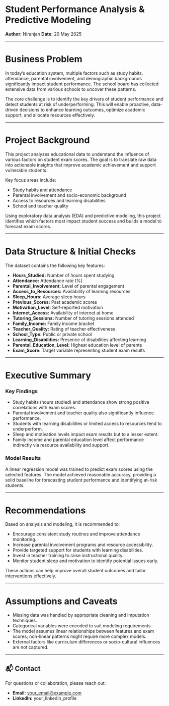 # Student Performance Analysis & Predictive Modeling

**Author:** Niranjan
**Date:** 20 May 2025

---

# Business Problem

In today’s education system, multiple factors such as study habits, attendance, parental involvement, and demographic backgrounds significantly impact student performance. The school board has collected extensive data from various schools to uncover these patterns.

The core challenge is to identify the key drivers of student performance and detect students at risk of underperforming. This will enable proactive, data-driven decisions to enhance learning outcomes, optimize academic support, and allocate resources effectively.

---

# Project Background

This project analyzes educational data to understand the influence of various factors on student exam scores. The goal is to translate raw data into actionable insights that improve academic achievement and support vulnerable students.

Key focus areas include:  
- Study habits and attendance  
- Parental involvement and socio-economic background  
- Access to resources and learning disabilities  
- School and teacher quality  

Using exploratory data analysis (EDA) and predictive modeling, this project identifies which factors most impact student success and builds a model to forecast exam scores.

---

# Data Structure & Initial Checks

The dataset contains the following key features:

- **Hours_Studied:** Number of hours spent studying  
- **Attendance:** Attendance rate (%)  
- **Parental_Involvement:** Level of parental engagement  
- **Access_to_Resources:** Availability of learning resources  
- **Sleep_Hours:** Average sleep hours  
- **Previous_Scores:** Past academic scores  
- **Motivation_Level:** Self-reported motivation  
- **Internet_Access:** Availability of internet at home  
- **Tutoring_Sessions:** Number of tutoring sessions attended  
- **Family_Income:** Family income bracket  
- **Teacher_Quality:** Rating of teacher effectiveness  
- **School_Type:** Public or private school  
- **Learning_Disabilities:** Presence of disabilities affecting learning  
- **Parental_Education_Level:** Highest education level of parents  
- **Exam_Score:** Target variable representing student exam results  

---

# Executive Summary

### Key Findings

- Study habits (hours studied) and attendance show strong positive correlations with exam scores.  
- Parental involvement and teacher quality also significantly influence performance.  
- Students with learning disabilities or limited access to resources tend to underperform.  
- Sleep and motivation levels impact exam results but to a lesser extent.  
- Family income and parental education level affect performance indirectly via resource availability and support.  

### Model Results

A linear regression model was trained to predict exam scores using the selected features. The model achieved reasonable accuracy, providing a solid baseline for forecasting student performance and identifying at-risk students.

---

# Recommendations

Based on analysis and modeling, it is recommended to:  
- Encourage consistent study routines and improve attendance monitoring.  
- Increase parental involvement programs and resource accessibility.  
- Provide targeted support for students with learning disabilities.  
- Invest in teacher training to raise instructional quality.  
- Monitor student sleep and motivation to identify potential issues early.  

These actions can help improve overall student outcomes and tailor interventions effectively.

---

# Assumptions and Caveats

- Missing data was handled by appropriate cleaning and imputation techniques.  
- Categorical variables were encoded to suit modeling requirements.  
- The model assumes linear relationships between features and exam scores; non-linear patterns might require more complex models.  
- External factors like curriculum differences or socio-cultural influences are not captured.  

---

## 📬 Contact  
For questions or collaboration, please reach out:  
- **Email:** your_email@example.com  
- **LinkedIn:** your_linkedin_profile  
